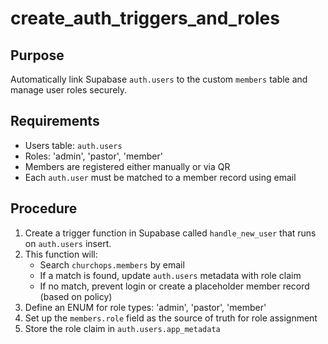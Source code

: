 # create_auth_triggers_and_roles

## Purpose
Automatically link Supabase `auth.users` to the custom `members` table and manage user roles securely.

## Requirements
- Users table: `auth.users`
- Roles: 'admin', 'pastor', 'member'
- Members are registered either manually or via QR
- Each `auth.user` must be matched to a member record using email

## Procedure
1. Create a trigger function in Supabase called `handle_new_user` that runs on `auth.users` insert.
2. This function will:
   - Search `churchops.members` by email
   - If a match is found, update `auth.users` metadata with role claim
   - If no match, prevent login or create a placeholder member record (based on policy)
3. Define an ENUM for role types: 'admin', 'pastor', 'member'
4. Set up the `members.role` field as the source of truth for role assignment
5. Store the role claim in `auth.users.app_metadata`

